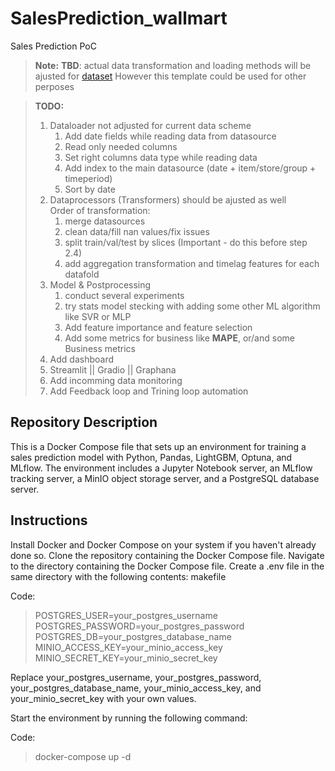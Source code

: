# SalesPrediction_wallmart
Sales Prediction PoC 

> **Note:** **TBD**: actual data transformation and 
loading methods will be ajusted for 
[dataset](https://www.kaggle.com/datasets/divyajeetthakur/walmart-sales-prediction)
However this template could be used for other perposes


> **TODO:**
> 1. Dataloader not adjusted for current data scheme
>    1. Add date fields while reading data from datasource
>    2. Read only needed columns
>    3. Set right columns data type while reading data  
>    4. Add index to the main datasource (date + item/store/group + timeperiod)
>    5. Sort by date 
> 2. Dataprocessors (Transformers) should be ajusted as well  
>    Order of transformation:
>    1. merge datasources
>    2. clean data/fill nan values/fix issues  
>    3. split train/val/test by slices (Important - do this before step 2.4)
>    4. add aggregation transformation and timelag features for each datafold
> 3. Model & Postprocessing
>    1. conduct several experiments
>    2. try stats model stecking with adding some other ML algorithm like SVR or MLP
>    3. Add feature importance and feature selection 
>    4. Add some metrics for business like **MAPE**, or/and some Business metrics
> 4. Add dashboard
>   1. Streamlit || Gradio || Graphana 
> 5. Add incomming data monitoring
> 6. Add Feedback loop and Trining loop automation   


## Repository Description

This is a Docker Compose file that sets up an environment for training a sales prediction model with Python, Pandas, LightGBM, Optuna, and MLflow. The environment includes a Jupyter Notebook server, an MLflow tracking server, a MinIO object storage server, and a PostgreSQL database server.

## Instructions

Install Docker and Docker Compose on your system if you haven't already done so.
Clone the repository containing the Docker Compose file.
Navigate to the directory containing the Docker Compose file.
Create a .env file in the same directory with the following contents:
makefile

Code:
>POSTGRES_USER=your_postgres_username
>POSTGRES_PASSWORD=your_postgres_password
>POSTGRES_DB=your_postgres_database_name
>MINIO_ACCESS_KEY=your_minio_access_key
>MINIO_SECRET_KEY=your_minio_secret_key

Replace your_postgres_username, your_postgres_password, your_postgres_database_name, your_minio_access_key, and your_minio_secret_key with your own values.

Start the environment by running the following command:

Code:
>docker-compose up -d
